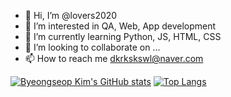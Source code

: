 - 👋 Hi, I’m @lovers2020
- 👀 I’m interested in QA, Web, App development
- 🌱 I’m currently learning Python, JS, HTML, CSS 
- 💞️ I’m looking to collaborate on ...
- 📫 How to reach me dkrkskswl@naver.com

<!---
lovers2020/lovers2020 is a ✨ special ✨ repository because its `README.md` (this file) appears on your GitHub profile.
You can click the Preview link to take a look at your changes.
--->
[![Byeongseop Kim's GitHub stats](https://github-readme-stats.vercel.app/api?username=lovers2020)](https://github.com/lovers2020/github-readme-stats)
[![Top Langs](https://github-readme-stats.vercel.app/api/top-langs/?username=lovers2020&langs_count=10&layout=compact)]()
